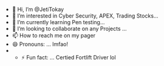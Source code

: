 - 👋 Hi, I’m @JetiTokay
- 👀 I’m interested in Cyber Security, APEX, Trading Stocks...
- 🌱 I’m currently learning Pen testing...
- 💞️ I’m looking to collaborate on any Projects ...
- 📫 How to reach me on my pager
- 😄 Pronouns: ... lmfao!
- - ⚡ Fun fact: ... Certied Fortlift Driver lol  

<!---
JetiTokay/JetiTokay is a ✨ special ✨ repository because its `README.md` (this file) appears on your GitHub profile.
You can click the Preview link to take a look at your changes.



--->
